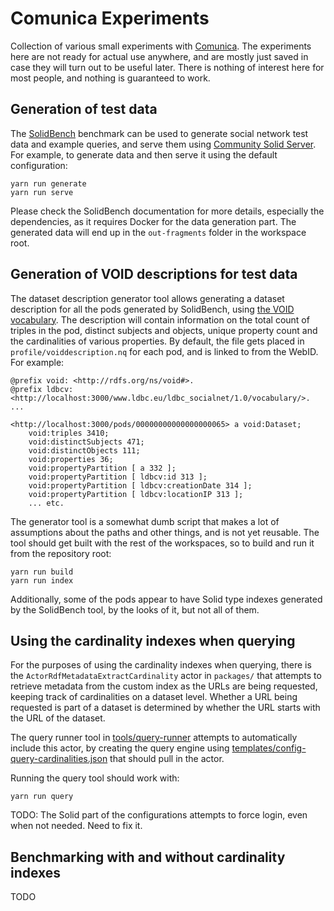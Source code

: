 # Comunica Experiments

Collection of various small experiments with [Comunica](https://comunica.dev/). The experiments here are not ready for actual use anywhere, and are mostly just saved in case they will turn out to be useful later. There is nothing of interest here for most people, and nothing is guaranteed to work.

## Generation of test data

The [SolidBench](https://github.com/SolidBench/SolidBench.js) benchmark can be used to generate social network test data and example queries, and serve them using [Community Solid Server](https://github.com/CommunitySolidServer/CommunitySolidServer). For example, to generate data and then serve it using the default configuration:

```
yarn run generate
yarn run serve
```

Please check the SolidBench documentation for more details, especially the dependencies, as it requires Docker for the data generation part. The generated data will end up in the `out-fragments` folder in the workspace root.

## Generation of VOID descriptions for test data

The dataset description generator tool allows generating a dataset description for all the pods generated by SolidBench, using [the VOID vocabulary](https://www.w3.org/TR/void/). The description will contain information on the total count of triples in the pod, distinct subjects and objects, unique property count and the cardinalities of various properties. By default, the file gets placed in `profile/voiddescription.nq` for each pod, and is linked to from the WebID. For example:

```
@prefix void: <http://rdfs.org/ns/void#>.
@prefix ldbcv: <http://localhost:3000/www.ldbc.eu/ldbc_socialnet/1.0/vocabulary/>.
...

<http://localhost:3000/pods/00000000000000000065> a void:Dataset;
    void:triples 3410;
    void:distinctSubjects 471;
    void:distinctObjects 111;
    void:properties 36;
    void:propertyPartition [ a 332 ];
    void:propertyPartition [ ldbcv:id 313 ];
    void:propertyPartition [ ldbcv:creationDate 314 ];
    void:propertyPartition [ ldbcv:locationIP 313 ];
    ... etc.
```

The generator tool is a somewhat dumb script that makes a lot of assumptions about the paths and other things, and is not yet reusable. The tool should get built with the rest of the workspaces, so to build and run it from the repository root:

```
yarn run build
yarn run index
```

Additionally, some of the pods appear to have Solid type indexes generated by the SolidBench tool, by the looks of it, but not all of them.

## Using the cardinality indexes when querying

For the purposes of using the cardinality indexes when querying, there is the `ActorRdfMetadataExtractCardinality` actor in `packages/` that attempts to retrieve metadata from the custom index as the URLs are being requested, keeping track of cardinalities on a dataset level. Whether a URL being requested is part of a dataset is determined by whether the URL starts with the URL of the dataset.

The query runner tool in [tools/query-runner](tools/query-runner/) attempts to automatically include this actor, by creating the query engine using [templates/config-query-cardinalities.json](templates/config-query-cardinalities.json) that should pull in the actor.

Running the query tool should work with:

```
yarn run query
```

TODO: The Solid part of the configurations attempts to force login, even when not needed. Need to fix it.

## Benchmarking with and without cardinality indexes

TODO

